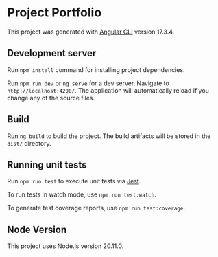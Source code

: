 # Project Portfolio

This project was generated with [Angular CLI](https://github.com/angular/angular-cli) version 17.3.4.

## Development server
Run `npm install` command for installing project dependencies.

Run `npm run dev` or `ng serve` for a dev server. Navigate to `http://localhost:4200/`. The application will automatically reload if you change any of the source files.

## Build

Run `ng build` to build the project. The build artifacts will be stored in the `dist/` directory.

## Running unit tests

Run `npm run test` to execute unit tests via [Jest](https://jestjs.io/).

To run tests in watch mode, use `npm run test:watch`.

To generate test coverage reports, use `npm run test:coverage`.

## Node Version

This project uses Node.js version 20.11.0.
